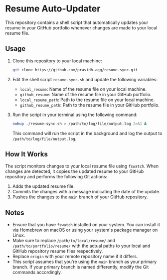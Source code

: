 # Resume Auto-Updater

This repository contains a shell script that automatically updates your resume in your GitHub portfolio whenever changes are made to your local resume file.

## Usage

1. Clone this repository to your local machine:

   ```bash
   git clone https://github.com/prasidh-agg/resume-sync.git
   ```

2. Edit the shell script `resume-sync.sh` and update the following variables:

   - `local_resume`: Name of the resume file on your local machine.
   - `github_resume`: Name of the resume file in your GitHub portfolio.
   - `local_resume_path`: Path to the resume file on your local machine.
   - `github_resume_path`: Path to the resume file in your GitHub portfolio.

3. Run the script in your terminal using the following command:

   ```bash
   nohup ./resume-sync.sh > /path/to/log/file/output.log 2>&1 &
   ```

   This command will run the script in the background and log the output to `/path/to/log/file/output.log`.

## How It Works

The script monitors changes to your local resume file using `fswatch`. When changes are detected, it copies the updated resume to your GitHub repository and performs the following Git actions:

1. Adds the updated resume file.
2. Commits the changes with a message indicating the date of the update.
3. Pushes the changes to the `main` branch of your GitHub repository.

## Notes

- Ensure that you have `fswatch` installed on your system. You can install it via Homebrew on macOS or using your system's package manager on Linux.
- Make sure to replace `/path/to/local/resume/` and `/path/to/portfolio/resume/` with the actual paths to your local and GitHub repository resume files respectively.
- Replace `origin` with your remote repository name if it differs.
- This script assumes that you're using the `main` branch as your primary branch. If your primary branch is named differently, modify the Git commands accordingly.

